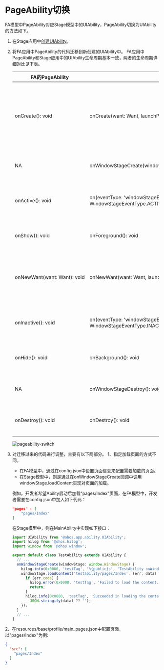 # PageAbility切换


FA模型中PageAbility对应Stage模型中的UIAbility，PageAbility切换为UIAbility的方法如下。


1. 在Stage应用中[创建UIAbility](uiability-usage.md)。

2. 将FA应用中PageAbility的代码迁移到新创建的UIAbility中。
   FA应用中PageAbility和Stage应用中的UIAbility生命周期基本一致，两者的生命周期详细对比见下表。

   | FA的PageAbility | Stage的UIAbility | 对应关系描述 |
   | -------- | -------- | -------- |
   | onCreate():&nbsp;void | onCreate(want:&nbsp;Want,&nbsp;launchParam:&nbsp;AbilityConstant.LaunchParam):&nbsp;void | 两者的意义和调用时机一致，Stage模型在回调中新增了参数，方便开发者在创建的时候获取启动相关的数据。 |
   | NA | onWindowStageCreate(windowStage:&nbsp;window.WindowStage):&nbsp;void | Stage模型新增，窗口创建时由系统回调。 |
   | onActive():&nbsp;void | on(eventType:&nbsp;'windowStageEvent',&nbsp;callback:&nbsp;Callback&lt;WindowStageEventType&gt;):&nbsp;void;<br/>WindowStageEventType.ACTIVE | 两者的意义和调用时机一致。Stage模型下移动到了窗口对象中。 |
   | onShow():&nbsp;void | onForeground():&nbsp;void | 两者的意义和调用时机一致，参数也一致。 |
   | onNewWant(want:&nbsp;Want):&nbsp;void | onNewWant(want:&nbsp;Want,&nbsp;launchParam:&nbsp;AbilityConstant.LaunchParam):&nbsp;void | 两者的意义和调用时机一致，Stage模型多了LaunchParam参数来告知应用启动原因。 |
   | onInactive():&nbsp;void | on(eventType:&nbsp;'windowStageEvent',&nbsp;callback:&nbsp;Callback&lt;WindowStageEventType&gt;):&nbsp;void;<br/>WindowStageEventType.INACTIVE | 两者的意义和调用时机一致。Stage模型下移动到了窗口对象中。 |
   | onHide():&nbsp;void | onBackground():&nbsp;void | 两者的意义和调用时机一致，参数也一致。 |
   | NA | onWindowStageDestroy():&nbsp;void | Stage模型新增，窗口销毁时由系统回调。 |
   | onDestroy():&nbsp;void | onDestroy():&nbsp;void | 两者的意义和调用时机一致，参数也一致。 |

   ![pageability-switch](figures/pageability-switch.png)

3. 对迁移过来的代码进行调整，主要有以下两部分。
   1、指定加载页面的方式不同。

   - 在FA模型中，通过在config.json中设置页面信息来配置需要加载的页面。
   - 在Stage模型中，则是通过在onWindowStageCreate回调中调用windowStage.loadContent实现对页面的加载。

   例如，开发者希望Ability启动后加载"pages/Index"页面，在FA模型中，开发者需要在config.json中加入如下代码：


   ```json
   "pages" : [
       "pages/Index"
   ]
   ```

   在Stage模型中，则在MainAbility中实现如下接口：


   ```ts
   import UIAbility from '@ohos.app.ability.UIAbility';
   import hilog from '@ohos.hilog';
   import window from '@ohos.window';
   
   export default class TestAbility extends UIAbility {
     // ...
     onWindowStageCreate(windowStage: window.WindowStage) {
       hilog.info(0x0000, 'testTag', '%{public}s', 'TestAbility onWindowStageCreate');
       windowStage.loadContent('testability/pages/Index', (err, data) => {
         if (err.code) {
           hilog.error(0x0000, 'testTag', 'Failed to load the content. Cause: %{public}s', JSON.stringify(err) ?? '');
           return;
         }
         hilog.info(0x0000, 'testTag', 'Succeeded in loading the content. Data: %{public}s',
           JSON.stringify(data) ?? '');
       });
     }
     // ...
   }
   ```
  2、在resources/base/profile/main_pages.json中配置页面，以"pages/Index"为例:
  ```json
  {
    "src": [
      "pages/Index"
    ]
  }
  ```